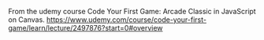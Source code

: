 From the udemy course Code Your First Game: Arcade Classic in JavaScript on Canvas.
https://www.udemy.com/course/code-your-first-game/learn/lecture/2497876?start=0#overview

